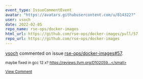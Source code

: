 ```yaml
---
event_type: IssueCommentEvent
avatar: "https://avatars.githubusercontent.com/u/814322?"
user: vsoch
date: 2022-02-05
repo_name: rse-ops/docker-images
html_url: https://github.com/rse-ops/docker-images/pull/57
repo_url: https://github.com/rse-ops/docker-images
---
```


<a href='https://github.com/vsoch' target='_blank'>vsoch</a> commented on issue <a href='https://github.com/rse-ops/docker-images/pull/57' target='_blank'>rse-ops/docker-images#57</a>.

<small>maybe fixed in gcc 12.x? https://reviews.llvm.org/D102059...</small>

<a href='https://github.com/rse-ops/docker-images/pull/57' target='_blank'>View Comment</a>